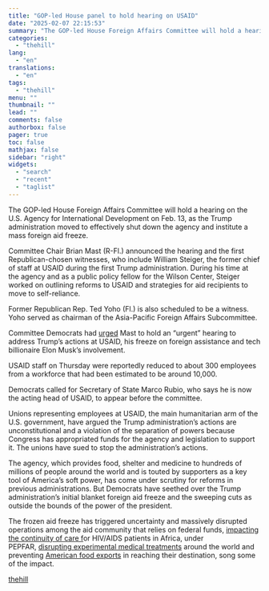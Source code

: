 ```yaml
---
title: "GOP-led House panel to hold hearing on USAID"
date: "2025-02-07 22:15:53"
summary: "The GOP-led House Foreign Affairs Committee will hold a hearing on the U.S. Agency for International Development on Feb. 13, as the Trump administration moved to effectively shut down the agency and institute a mass foreign aid freeze. Committee Chair Brian Mast (R-Fl.) announced the hearing and the first Republican-chosen..."
categories:
  - "thehill"
lang:
  - "en"
translations:
  - "en"
tags:
  - "thehill"
menu: ""
thumbnail: ""
lead: ""
comments: false
authorbox: false
pager: true
toc: false
mathjax: false
sidebar: "right"
widgets:
  - "search"
  - "recent"
  - "taglist"
---
```


The GOP-led House Foreign Affairs Committee will hold a hearing on the U.S. Agency for International Development on Feb. 13, as the Trump administration moved to effectively shut down the agency and institute a mass foreign aid freeze.

Committee Chair Brian Mast (R-Fl.) announced the hearing and the first Republican-chosen witnesses, who include William Steiger, the former chief of staff at USAID during the first Trump administration. During his time at the agency and as a public policy fellow for the Wilson Center, Steiger worked on outlining reforms to USAID and strategies for aid recipients to move to self-reliance.

Former Republican Rep. Ted Yoho (Fl.) is also scheduled to be a witness. Yoho served as chairman of the Asia-Pacific Foreign Affairs Subcommittee.

Committee Democrats had [urged](https://thehill.com/homenews/house/5124297-democrats-urges-usaid-hearing/) Mast to hold an “urgent” hearing to address Trump’s actions at USAID, his freeze on foreign assistance and tech billionaire Elon Musk’s involvement.

USAID staff on Thursday were reportedly reduced to about 300 employees from a workforce that had been estimated to be around 10,000.

Democrats called for Secretary of State Marco Rubio, who says he is now the acting head of USAID, to appear before the committee.

Unions representing employees at USAID, the main humanitarian arm of the U.S. government, have argued the Trump administration’s actions are unconstitutional and a violation of the separation of powers because Congress has appropriated funds for the agency and legislation to support it. The unions have sued to stop the administration’s actions.

The agency, which provides food, shelter and medicine to hundreds of millions of people around the world and is touted by supporters as a key tool of America’s soft power, has come under scrutiny for reforms in previous administrations. But Democrats have seethed over the Trump administration’s initial blanket foreign aid freeze and the sweeping cuts as outside the bounds of the power of the president.

The frozen aid freeze has triggered uncertainty and massively disrupted operations among the aid community that relies on federal funds, [impacting the continuity of care f](https://thehill.com/policy/healthcare/5117741-trump-freeze-halts-pepfar-aid/)or HIV/AIDS patients in Africa, under PEPFAR, [disrupting experimental medical treatments](https://www.nytimes.com/2025/02/06/health/usaid-clinical-trials-funding-trump.html) around the world and preventing [American food exports](https://x.com/JerryMoran/status/1886570679044043047) in reaching their destination, song some of the impact.

[thehill](https://thehill.com/homenews/house/5132374-gop-house-hearing-usaids-frozen-aid/)

